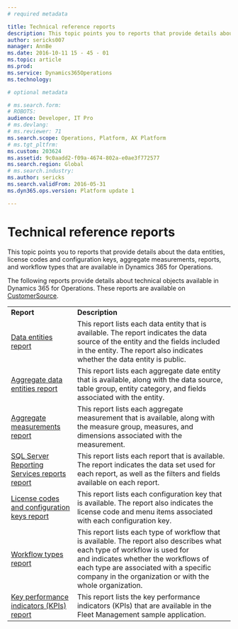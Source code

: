 ```yaml
---
# required metadata

title: Technical reference reports
description: This topic points you to reports that provide details about the data entities, license codes and configuration keys, aggregate measurements, reports, and workflow types that are available in Dynamics 365 for Operations.
author: sericks007
manager: AnnBe
ms.date: 2016-10-11 15 - 45 - 01
ms.topic: article
ms.prod: 
ms.service: Dynamics365Operations
ms.technology: 

# optional metadata

# ms.search.form: 
# ROBOTS: 
audience: Developer, IT Pro
# ms.devlang: 
# ms.reviewer: 71
ms.search.scope: Operations, Platform, AX Platform
# ms.tgt_pltfrm: 
ms.custom: 203624
ms.assetid: 9c0aadd2-f09a-4674-802a-e0ae3f772577
ms.search.region: Global
# ms.search.industry: 
ms.author: sericks
ms.search.validFrom: 2016-05-31
ms.dyn365.ops.version: Platform update 1

---
```


# Technical reference reports

This topic points you to reports that provide details about the data entities, license codes and configuration keys, aggregate measurements, reports, and workflow types that are available in Dynamics 365 for Operations.

The following reports provide details about technical objects available in Dynamics 365 for Operations. These reports are available on [CustomerSource](https://mbs.microsoft.com/customersource/northamerica/AX/downloads/reports/axtechrefrep).

|                                                                                                                                                   |                                                                                                                                                                                                                                                                         |
|---------------------------------------------------------------------------------------------------------------------------------------------------|-------------------------------------------------------------------------------------------------------------------------------------------------------------------------------------------------------------------------------------------------------------------------|
| **Report**                                                                                                                                        | **Description**                                                                                                                                                                                                                                                         |
| [Data entities report](data-entities-report.md)                                                 | This report lists each data entity that is available. The report indicates the data source of the entity and the fields included in the entity. The report also indicates whether the data entity is public.                                                            |
| [Aggregate data entities report](aggregate-data-entities-report.md)                                            | This report lists each aggregate date entity that is available, along with the data source, table group, entity category, and fields associated with the entity.                                                                                                        |
| [Aggregate measurements report](aggregate-measurements-report.md)                                              | This report lists each aggregate measurement that is available, along with the measure group, measures, and dimensions associated with the measurement.                                                                                                                 |
| [SQL Server Reporting Services reports report](SSRS-report.md) | This report lists each report that is available. The report indicates the data set used for each report, as well as the filters and fields available on each report.                                                                                                    |
| [License codes and configuration keys report](license-codes-configuration-keys-report.md)                  | This report lists each configuration key that is available. The report also indicates the license code and menu items associated with each configuration key.                                                                                                           |
| [Workflow types report](workflow-types-report.md)                                                              | This report lists each type of workflow that is available. The report also describes what each type of workflow is used for and indicates whether the workflows of each type are associated with a specific company in the organization or with the whole organization. |
| [Key performance indicators (KPIs) report](key-performance-indicators-report.md)                            | This report lists the key performance indicators (KPIs) that are available in the Fleet Management sample application.                                                                                                                                                  |

 



